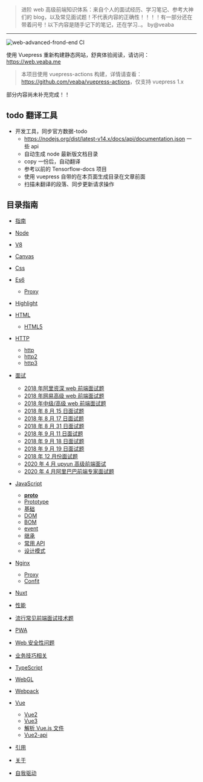> 进阶 web 高级前端知识体系：来自个人的面试经历、学习笔记、参考大神们的 blog，以及常见面试题！不代表内容的正确性！！！！有一部分还在带着问号！以下内容是随手记下的笔记，还在学习..。 by@veaba

---

![web-advanced-frond-end CI](https://github.com/veaba/web-advanced-frond-end/workflows/web-advanced-frond-end%20CI/badge.svg)

使用 Vuepress 重新构建静态网站，舒爽体验阅读，请访问：https://web.veaba.me

> 本项目使用 vuepress-actions 构建，详情请查看：<https://github.com/veaba/vuepress-actions>，仅支持 vuepress 1.x

部分内容尚未补充完成！！

## todo 翻译工具

- 开发工具，同步官方数据-todo
  - <https://nodejs.org/dist/latest-v14.x/docs/api/documentation.json> 一些 api
  - 自动生成 node 最新版文档目录
  - copy 一份后，自动翻译
  - 参考以前的 Tensorflow-docs 项目
  - 使用 vuepress 自带的在本页面生成目录在文章前面
  - 扫描未翻译的段落、同步更新请求操作

## 目录指南

- [指南](https://web.veaba.me/guide/)
- [Node](https://web.veaba.me/node/)
- [V8](https://web.veaba.me/v8/)
- [Canvas](/canvas/)
- [Css](https://web.veaba.me/css/)
- [Es6](https://web.veaba.me/es6/)
  - [Proxy](https://web.veaba.me/es6/proxy/)
- [Highlight](https://web.veaba.me/highlight/)
- [HTML](https://web.veaba.me/html/)

  - [HTML5](https://web.veaba.me/html/html5/)

- [HTTP](https://web.veaba.me/http/)
  - [http](https://web.veaba.me/http/)
  - [http2](https://web.veaba.me/http2/)
  - [http3](https://web.veaba.me/http3/)
- [面试](https://web.veaba.me/interview/)
  - [2018 年阿里资深 web 前端面试题](https://web.veaba.me/interview/2018alibaba-senior-web/)
  - [2018 年网易高级 web 前端面试题](https://web.veaba.me/interview/2018netease-high-web/)
  - [2018 年中级/高级 web 前端面试题](https://web.veaba.meinterview/interview/2018other-mid-high-web/)
  - [2018 年 8 月 15 日面试题](https://web.veaba.me/interview2018-8-15-interview-web/)
  - [2018 年 8 月 17 日面试题](https://web.veaba.me/interview/2018-8-17-interview-web/)
  - [2018 年 8 月 31 日面试题](https://web.veaba.me/interview/2018-8-31-interview-web/)
  - [2018 年 9 月 11 日面试题](https://web.veaba.me/interview/2018-9-11-interview-web/)
  - [2018 年 9 月 18 日面试题](https://web.veaba.me/interview/2018-9-18-interview-web/)
  - [2018 年 9 月 19 日面试题](https://web.veaba.me/interview/2018-9-19-interview-web/)
  - [2018 年 12 月份面试题](https://web.veaba.me/interview/2018-12-interview-web/)
  - [2020 年 4 月 upyun 高级前端面试](https://web.veaba.me/interview/2020-upyun-interview-web)
  - [2020 年 4 月阿里巴巴前端专家面试题](https://web.veaba.me/interview/2020-alibaba-interview-web/)
- [JavaScript](https://web.veaba.me/javascript/)
  - [**proto**](https://web.veaba.me/javascript/__proto__/)
  - [Prototype](https://web.veaba.me/javascript/prototype/)
  - [基础](https://web.veaba.me/javascript/base/)
  - [DOM](https://web.veaba.me/javascript/dom/)
  - [BOM](https://web.veaba.me/javascript/bom/)
  - [event](https://web.veaba.me/javascript/event/)
  - [继承](https://web.veaba.me/javascript/inherit/)
  - [常用 API](https://web.veaba.me/javascript/common-use-api/)
  - [设计模式](https://web.veaba.me/javascript/design-mode/)
- [Nginx](https://web.veaba.me/nginx/)
  - [Proxy](https://web.veaba.me/nginx/proxy/)
  - [Confit](https://web.veaba.me/nginx/proxy/)
- [Nuxt](https://web.veaba.me/nuxt/)
- [性能](https://web.veaba.me/performance/)
- [流行常见前端面试技术题](https://web.veaba.me/pop/)
- [PWA](https://web.veaba.me/pwa/)
- [Web 安全性问题](https://web.veaba.me/security/)
- [业务技巧相关](https://web.veaba.me/skill/)
- [TypeScript](https://web.veaba.me/typescript/)
- [WebGL](https://web.veaba.me/webgl/)
- [Webpack](https://web.veaba.me/webpack/)
- [Vue](https://web.veaba.me/vue/)
  - [Vue2](https://web.veaba.me/vue/vue2/)
  - [Vue3](https://web.veaba.me/vue/vue3/)
  - [解析 Vue.js 文件](https://web.veaba.me/vue/parser-vue/)
  - [Vue2-api](https://web.veaba.me/vue/vue2-api/)
- [引用](https://web.veaba.me/reference/)
- [关于](https://web.veaba.me/about/)
- [自我驱动](https://web.veaba.me/self/)
